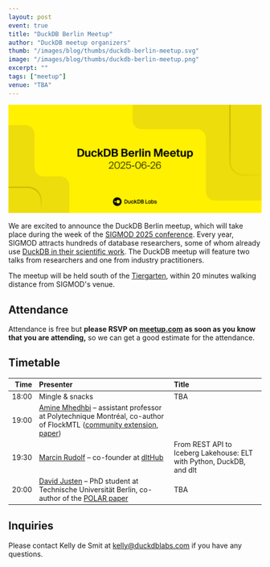 ```yaml
---
layout: post
event: true
title: "DuckDB Berlin Meetup"
author: "DuckDB meetup organizers"
thumb: "/images/blog/thumbs/duckdb-berlin-meetup.svg"
image: "/images/blog/thumbs/duckdb-berlin-meetup.png"
excerpt: ""
tags: ["meetup"]
venue: "TBA"
---
```


<img src="/images/blog/thumbs/duckdb-berlin-meetup.svg"
     alt="DuckDB Berlin Meetup Splashscreen"
     width="680"
     />

We are excited to announce the DuckDB Berlin meetup, which will take place during the week of the [SIGMOD 2025 conference](https://2025.sigmod.org/).
Every year, SIGMOD attracts hundreds of database researchers, some of whom already use [DuckDB in their scientific work](https://shows.acast.com/disseminate). The DuckDB meetup will feature two talks from researchers and one from industry practitioners.

The meetup will be held south of the [Tiergarten](https://www.google.com/maps/@52.3533567,4.9586084,4302m/data=!3m1!1e3?entry=ttu&g_ep=EgoyMDI1MDUyMS4wIKXMDSoASAFQAw%3D%3D), within 20 minutes walking distance from SIGMOD's venue.

## Attendance

Attendance is free but **please RSVP on [meetup.com](https://www.meetup.com/duckdb/events/308039708/) as soon as you know that you are attending,** so we can get a good estimate for the attendance.

## Timetable

| Time  | Presenter | Title   |
|------:|:----------|:--------|
| 18:00 | Mingle & snacks | TBA |
| 19:00 | [Amine Mhedhbi](https://amine.io/) – assistant professor at Polytechnique Montréal, co-author of FlockMTL ([community extension](https://duckdb.org/community_extensions/extensions/flockmtl), [paper](https://arxiv.org/pdf/2504.01157)) | |
| 19:30 | [Marcin Rudolf](https://www.linkedin.com/in/marcinrudolf/?originalSubdomain=de) – co-founder at [dltHub](https://dlthub.com/) | From REST API to Iceberg Lakehouse: ELT with Python, DuckDB, and dlt |
| 20:00 | [David Justen](https://d-justen.github.io/) – PhD student at Technische Universität Berlin, co-author of the [POLAR paper](https://d-justen.github.io/assets/p1350-justen.pdf) | TBA |

## Inquiries

Please contact Kelly de Smit at [kelly@duckdblabs.com](mailto:kelly@duckdblabs.com) if you have any questions.
